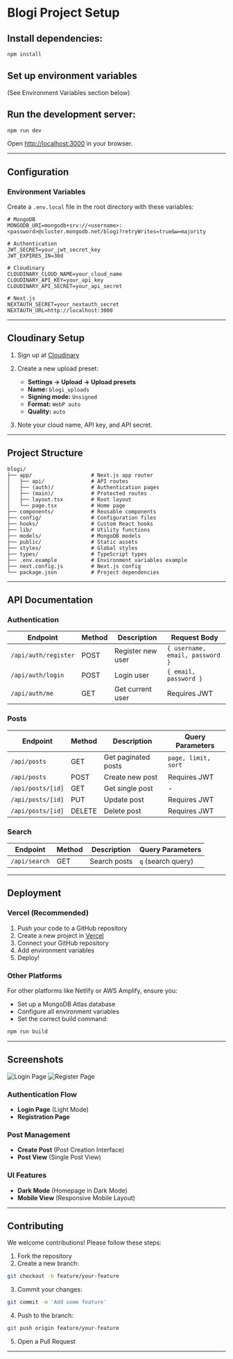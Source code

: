 # Blogi Project Setup

## Install dependencies:

```bash
npm install
```

## Set up environment variables

(See Environment Variables section below)

## Run the development server:

```bash
npm run dev
```

Open [http://localhost:3000](http://localhost:3000) in your browser.

---

## Configuration

### Environment Variables

Create a `.env.local` file in the root directory with these variables:

```env
# MongoDB
MONGODB_URI=mongodb+srv://<username>:<password>@cluster.mongodb.net/blogi?retryWrites=true&w=majority

# Authentication
JWT_SECRET=your_jwt_secret_key
JWT_EXPIRES_IN=30d

# Cloudinary
CLOUDINARY_CLOUD_NAME=your_cloud_name
CLOUDINARY_API_KEY=your_api_key
CLOUDINARY_API_SECRET=your_api_secret

# Next.js
NEXTAUTH_SECRET=your_nextauth_secret
NEXTAUTH_URL=http://localhost:3000
```

---

## Cloudinary Setup

1. Sign up at [Cloudinary](https://cloudinary.com)
2. Create a new upload preset:

   - **Settings → Upload → Upload presets**
   - **Name:** `blogi_uploads`
   - **Signing mode:** `Unsigned`
   - **Format:** `WebP auto`
   - **Quality:** `auto`

3. Note your cloud name, API key, and API secret.

---

## Project Structure

```
blogi/
├── app/                   # Next.js app router
│   ├── api/               # API routes
│   ├── (auth)/            # Authentication pages
│   ├── (main)/            # Protected routes
│   ├── layout.tsx         # Root layout
│   └── page.tsx           # Home page
├── components/            # Reusable components
├── config/                # Configuration files
├── hooks/                 # Custom React hooks
├── lib/                   # Utility functions
├── models/                # MongoDB models
├── public/                # Static assets
├── styles/                # Global styles
├── types/                 # TypeScript types
├── .env.example           # Environment variables example
├── next.config.js         # Next.js config
└── package.json           # Project dependencies
```

---

## API Documentation

### Authentication

| Endpoint             | Method | Description       | Request Body                    |
| -------------------- | ------ | ----------------- | ------------------------------- |
| `/api/auth/register` | POST   | Register new user | `{ username, email, password }` |
| `/api/auth/login`    | POST   | Login user        | `{ email, password }`           |
| `/api/auth/me`       | GET    | Get current user  | Requires JWT                    |

### Posts

| Endpoint          | Method | Description         | Query Parameters    |
| ----------------- | ------ | ------------------- | ------------------- |
| `/api/posts`      | GET    | Get paginated posts | `page, limit, sort` |
| `/api/posts`      | POST   | Create new post     | Requires JWT        |
| `/api/posts/[id]` | GET    | Get single post     | -                   |
| `/api/posts/[id]` | PUT    | Update post         | Requires JWT        |
| `/api/posts/[id]` | DELETE | Delete post         | Requires JWT        |

### Search

| Endpoint      | Method | Description  | Query Parameters   |
| ------------- | ------ | ------------ | ------------------ |
| `/api/search` | GET    | Search posts | `q` (search query) |

---

## Deployment

### Vercel (Recommended)

1. Push your code to a GitHub repository
2. Create a new project in [Vercel](https://vercel.com)
3. Connect your GitHub repository
4. Add environment variables
5. Deploy!

### Other Platforms

For other platforms like Netlify or AWS Amplify, ensure you:

- Set up a MongoDB Atlas database
- Configure all environment variables
- Set the correct build command:

```bash
npm run build
```

---

## Screenshots

![Login Page](/1.png)
![Register Page](/2.png)

### Authentication Flow

- **Login Page** (Light Mode)
- **Registration Page**

### Post Management

- **Create Post** (Post Creation Interface)
- **Post View** (Single Post View)

### UI Features

- **Dark Mode** (Homepage in Dark Mode)
- **Mobile View** (Responsive Mobile Layout)

---

## Contributing

We welcome contributions! Please follow these steps:

1. Fork the repository
2. Create a new branch:

```bash
git checkout -b feature/your-feature
```

3. Commit your changes:

```bash
git commit -m 'Add some feature'
```

4. Push to the branch:

```bash
git push origin feature/your-feature
```

5. Open a Pull Request

---
